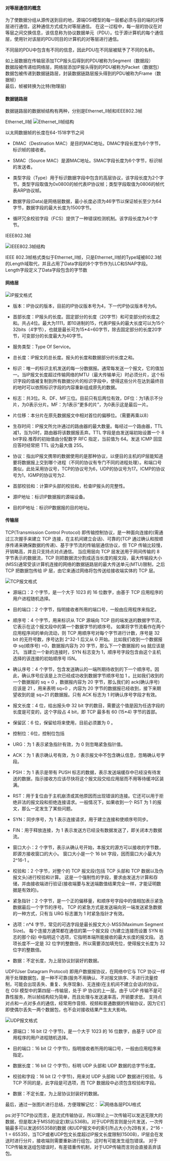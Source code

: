 #### 对等层通信的概念
为了使数据分组从源传送到目的地，源端OSI模型的每一层都必须与目的端的对等层进行通信，这种通信方式成为对等层通信。
在这一过程中，每一层的协议在对等层之间交换信息，该信息称为协议数据单元（PDU）。位于源计算机的每个通信层，使用针对该层的PDU同目的计算机的对等层进行通信。

不同层的PDU中包含有不同的信息，因此PDU在不同层被赋予了不同的名称。

如上层数据在传输层添加TCP报头后得到的PDU被称为Segment（数据段）                                    
数据段被传递给网络层，网络层添加IP报头得到的PDU被称为Packet（数据包）                                     
数据包被传递到数据链路层，封装数据链路层报头得到的PDU被称为Frame（数据帧）                                    
最后，帧被转换为比特(物理层)

#### 数据链路层
数据链路层的数据帧结构有两种，分别是Ethernet_II帧和IEEE802.3帧

Ethernet_II帧
![Ethernet_II帧结构](https://github.com/JustBasicOperation/take-down/blob/master/images/Ethernet_II%E5%B8%A7%E6%A0%BC%E5%BC%8F.png)

以太网数据帧的长度在64-1518字节之间
* DMAC（Destination MAC）是目的MAC地址。DMAC字段长度为6个字节，标识帧的接收者。

* SMAC（Source MAC）是源MAC地址。SMAC字段长度为6个字节，标识帧的发送者。

* 类型字段（Type）用于标识数据字段中包含的高层协议，该字段长度为2个字节。类型字段取值为0x0800的帧代表IP协议帧；类型字段取值为0806的帧代表ARP协议帧。

* 数据字段(Data)是网络层数据，最小长度必须为46字节以保证帧长至少为64字节，数据字段的最大长度为1500字节。

* 循环冗余校验字段（FCS）提供了一种错误检测机制。该字段长度为4个字节。


IEEE802.3帧

![IEEE802.3帧结构](https://github.com/JustBasicOperation/take-down/blob/master/images/IEEE802.3%E5%B8%A7%E6%A0%BC%E5%BC%8F.png)

IEEE 802.3帧格式类似于Ethernet_II帧，只是Ethernet_II帧的Type域被802.3帧的Length域取代，并且占用了Data字段的8个字节作为LLC和SNAP字段。
Length字段定义了Data字段包含的字节数

#### 网络层

![IP报文格式](https://github.com/JustBasicOperation/take-down/blob/master/images/IP%E6%8A%A5%E6%96%87%E7%BB%93%E6%9E%84.png)

* 版本：IP协议的版本，目前的IP协议版本号为4，下一代IP协议版本号为6。 

* 首部长度：IP报头的长度。固定部分的长度（20字节）和可变部分的长度之和。共占4位。最大为1111，即10进制的15，代表IP报头的最大长度可以为15个32bits（4字节），也就是最长可为15*4=60字节，除去固定部分的长度20字节，可变部分的长度最大为40字节。

* 服务类型：Type Of Service。

* 总长度：IP报文的总长度。报头的长度和数据部分的长度之和。

* 标识：唯一的标识主机发送的每一分数据报。通常每发送一个报文，它的值加一。当IP报文长度超过传输网络的MTU（最大传输单元）时必须分片，这个标识字段的值被复制到所有数据分片的标识字段中，使得这些分片在达到最终目的地时可以依照标识字段的内容重新组成原先的数据。

* 标志：共3位。R、DF、MF三位。目前只有后两位有效，DF位：为1表示不分片，为0表示分片。MF：为1表示“更多的片”，为0表示这是最后一片。

* 片位移：本分片在原先数据报文中相对首位的偏移位。（需要再乘以8）

* 生存时间：IP报文所允许通过的路由器的最大数量。每经过一个路由器，TTL减1，当为0时，路由器将该数据报丢弃。TTL 字段是由发送端初始设置一个 8 bit字段.推荐的初始值由分配数字 RFC 指定，当前值为 64。发送 ICMP 回显应答时经常把 TTL 设为最大值 255。

* 协议：指出IP报文携带的数据使用的是那种协议，以便目的主机的IP层能知道要将数据报上交到哪个进程（不同的协议有专门不同的进程处理）。和端口号类似，此处采用协议号，TCP的协议号为6，UDP的协议号为17。ICMP的协议号为1，IGMP的协议号为2.

* 首部校验和：计算IP头部的校验和，检查IP报头的完整性。

* 源IP地址：标识IP数据报的源端设备。

* 目的IP地址：标识IP数据报的目的地址。

#### 传输层
TCP(Transmission Control Protocol) 即传输控制协议，是一种面向连接的(需通过三次握手来建立 TCP 连接，在主机间建立会话)、可靠的(TCP 通过确认和按顺序传递来确保数据的传递)、基于字节流的传输层通信协议，但 TCP 传输比较慢，开销略高，并且只支持点对点通信。
当应用层向 TCP 层发送用于网间传输的 8 字节表示的数据流，TCP 则把数据流分割成适当长度的报文段，最大传输段大小(MSS)通常受该计算机连接的网络的数据链路层的最大传送单元(MTU)限制，之后 TCP 把数据包传给 IP 层，由它来通过网络将包传送给接收端实体的 TCP 层。

![TCP报文格式](https://github.com/JustBasicOperation/take-down/blob/master/images/TCP%E5%B8%A7%E7%BB%93%E6%9E%84.png)

* 源端口：2 个字节，是一个大于 1023 的 16 位数字，由基于 TCP 应用程序的用户进程随机选择。

* 目的端口：2 个字节，指明接收者所用的端口号，一般由应用程序来指定。

* 顺序号：4 个字节，用来标识从 TCP 源端向 TCP 目的端发送的数据字节流，它表示在这个报文段中的第一个数据字节的顺序号。
如果将字节流看作在两个应用程序间的单向流动，则 TCP 用顺序号对每个字节进行计数，序号是 32 bit 的无符号数，序号达到 2^32-1 后又从 0 开始。
比如我们收到一个数据报中 sq(顺序号) =0，数据报内容为 20 字节，那么下一个数据报的 sq 就应该是 21。
当建立一个新的连接时，SYN 标志变为 1，顺序号字段包含由这个主机选择的该连接的初始顺序号 ISN。

* 确认序号：4 个字节，包含发送确认的一端所期待收到的下一个顺序号。因此，确认序号应该是上次已经成功收到数据字节顺序号加 1 。比如我们收到的一个数据报的 sq = 0 ，数据报内容为 20 字节，那么我们的 ack(确认序号) 应该是 21 ，用来表明 sq=0 ，内容为 20 字节的数据报已经收到，接下来期望收到的是 sq=21 的数据报。只有 ACK 标志为 1 时确认序号字段才有效。

* 报文长度：4 位，给出报头中 32 bit 字的数目，需要这个值是因为任选字段的长度是可变的，这个字段占 4 bit，即 TCP 最多有 60 (15*4) 字节的首部。

* 保留区：6 位，保留给将来使用，目前必须置为 0 。

* 控制位：6位，控制位包括

* URG：为 1 表示紧急指针有效，为 0 则忽略紧急指针值。

* ACK：为 1 表示确认号有效，为 0 表示报文中不包含确认信息，忽略确认号字段。

* PSH：为 1 表示是带有 PUSH 标志的数据，表示发送端缓存中已经没有待发送的数据，指示接收方应该尽快将这个报文段交给应用层而不用等待缓冲区装满。

* RST：用于复位由于主机崩溃或其他原因而出现错误的连接。它还可以用于拒绝非法的报文段和拒绝连接请求。一般情况下，如果收到一个 RST 为 1 的报文，那么一定发生了某些问题。

* SYN：同步序号，为 1 表示连接请求，用于建立连接和使顺序号同步。

* FIN：用于释放连接，为 1 表示发送方已经没有数据发送了，即关闭本方数据流。

* 窗口大小：2 个字节，表示从确认号开始，本报文的源方可以接收的字节数，即源方接收窗口的大小。
窗口大小是一个 16 bit 字段，因而窗口大小最大为  2^16-1 。

* 校验和：2 个字节，对整个的 TCP 报文段(包括 TCP 头部和 TCP 数据以及伪报文头)进行校验和计算。
这是一个强制性的字段，要求由发送方计算和存储，并由接收端进行验证(接收端要与发送端数值结果完全一样，才能证明数据是有效的)。

* 紧急指针：2 个字节，是一个正的偏移量，和顺序号字段中的值相加表示紧急数据最后一个字节的序号。
TCP 的紧急方式是发送端向另一端发送紧急数据的一种方式，只有当 URG 标志置为 1 时紧急指针才有效。

* 选项：n*4 字节，常见的可选字段是最长报文大小 MSS(Maximum Segment Size)。
每个连接方通常都在通信的第一个报文段 (为建立连接而设置 SYN 标志的那个段) 中指明这个选项，它指明本端所能接收的最大长度的报文段。
选项长度不一定是 32 位字的整数倍，所以需要添加填充位，使得报文长度为 32 位字的整数倍。

* 数据：不定长度，为上层协议封装好的数据。

UDP(User Datagram Protocol) 即用户数据报协议，在网络中它与 TCP 协议一样用于处理数据包，是一种不可靠(服务不用确认、不对报文排序、不进行流量控制，可能会出现丢失、重复、失序现象)、无连接(在主机间不建立会话)的协议。
在 OSI 模型中的第四层--传输层，处于 IP 协议的上一层。由于 UDP 传输不是可靠性服务，所以帧结构较为简单，而且处理与发送速率高，开销要求低，
支持点对点和一点对多点的通信，经常用作音频、视频和普通数据的传输协议，因为它们即使偶尔丢失一两个数据包，也不会对接收结果产生太大影响。

![UDP报文格式](https://github.com/JustBasicOperation/take-down/blob/master/images/UDP%E5%B8%A7%E7%BB%93%E6%9E%84.png)

* 源端口：16 bit (2 个字节)，是一个大于 1023 的 16 位数字，由基于 UDP 应用程序的用户进程随机选择。

* 目的端口：16 bit (2 个字节)，指明接收者所用的端口号，一般由应用程序来指定。

* 数据长度：16 bit (2 个字节)，标明 UDP 头部和 UDP 数据的总字节长度。

* 校验和字段：16 bit (2 个字节)，用来对 UDP 头部和 UDP 数据进行校验。与 TCP 不同的是，此字段是可选项，而 TCP 数据段中必须包含校验和字段。

* 数据：不定长度，为上层协议封装好的数据。

最后，通过一张图片进行总结，方便理解记忆：
![网络各层PDU格式](https://github.com/JustBasicOperation/take-down/blob/master/images/计算机网络各层PDU格式.png)

ps:对于TCP协议而言，是流式传输协议，所以理论上一次传输可以发送无限大的数据，但是取决于MSS的设定(默认536B)。对于UDP而言则是分片发送，一次传输最多可以发送65535B的数据
(和UDP报文中的索引所占大小为2B有关，2^16 - 1 = 65535)，当TCP或者UDP包文长度超过IP报文长度限制(1500B)，IP层会在发送时进行分片，接收端则需要重新进行组包，这时有可能发生组包错误。
对于TCP传输发送组包错误时，有差错重传机制，对于UDP传输而言则会直接丢弃该包。

